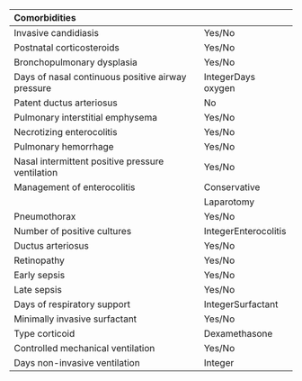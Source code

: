 |Comorbidities| |
|:----|:----|
|Invasive candidiasis|Yes/No|
|Postnatal corticosteroids|Yes/No|
|Bronchopulmonary dysplasia|Yes/No|
|Days of nasal continuous positive airway pressure|IntegerDays oxygen|IntegerDays high flow oxygen therapy |IntegerDays controlled mechanical ventilation|IntegerDays intermittent positive pressure ventilation|IntegerDosis surfactant|No/1/2/More than 2|
|Patent ductus arteriosus |No|Yes, no impact|Yes, with impactHyaline membrane disease|Yes/No|
|Pulmonary interstitial emphysema |Yes/No|
|Necrotizing enterocolitis|Yes/No|
|Pulmonary hemorrhage|Yes/No|
|Nasal intermittent positive pressure ventilation|Yes/No|
|Management of enterocolitis|Conservative|Peritoneal drainage|
| |Laparotomy|
|Pneumothorax|Yes/No|
|Number of positive cultures|IntegerEnterocolitis |Yes/No|
|Ductus arteriosus|Yes/No|
|Retinopathy|Yes/No|
|Early sepsis|Yes/No|
|Late sepsis|Yes/No|
|Days of respiratory support|IntegerSurfactant|Yes/No|
|Minimally invasive surfactant|Yes/No|
|Type corticoid|Dexamethasone|Hydrocortisone|
|Controlled mechanical ventilation|Yes/No|
|Days non-invasive ventilation|Integer|
